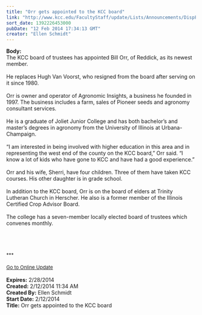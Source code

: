 ```yaml
---
title: "Orr gets appointed to the KCC board"
link: "http://www.kcc.edu/FacultyStaff/update/Lists/Announcements/DispForm.aspx?ID=1416"
sort_date: 1392226453000
pubDate: "12 Feb 2014 17:34:13 GMT"
creator: "Ellen Schmidt"
---
```


<div><b>Body:</b> <div class="ExternalClass708ECFC9B3E741F3AFD72BBC19D8E82F"><div>The KCC board of trustees has appointed Bill Orr, of Reddick, as its newest member.</div>
<div><br />He replaces Hugh Van Voorst, who resigned from the board after serving on it since 1980.</div>
<div><br />Orr is owner and operator of Agronomic Insights, a business he founded in 1997. The business includes a farm, sales of Pioneer seeds and agronomy consultant services.  </div>
<div><br />He is a graduate of Joliet Junior College and has both bachelor’s and master’s degrees in agronomy from the University of Illinois at Urbana-Champaign. </div>
<div><br />“I am interested in being involved with higher education in this area and in representing the west end of the county on the KCC board,” Orr said. “I know a lot of kids who have gone to KCC and have had a good experience.”</div>
<div><br />Orr and his wife, Sherri, have four children. Three of them have taken KCC courses. His other daughter is in grade school.</div>
<div><br />In addition to the KCC board, Orr is on the board of elders at Trinity Lutheran Church in Herscher. He also is a former member of the Illinois Certified Crop Advisor Board.</div>
<div><br />The college has a seven-member locally elected board of trustees which convenes monthly.</div>
<div> </div>
<div>
<div></div>
<div> </div>
<div> </div>
<div><br /><font size="2">***</font></div>
<div><font size="2"></font> </div>
<div><font size="2"></font></div>
<div><font size="2"><a href="/FacultyStaff/update/Pages/dailyupdate.aspx">Go to Online Update</a></font></div>
<div><font size="2"></font></div><br /></div></div></div>
<div><b>Expires:</b> 2/28/2014</div>
<div><b>Created:</b> 2/12/2014 11:34 AM</div>
<div><b>Created By:</b> Ellen Schmidt</div>
<div><b>Start Date:</b> 2/12/2014</div>
<div><b>Title:</b> Orr gets appointed to the KCC board</div>
